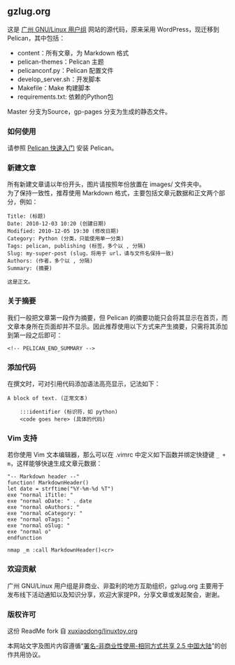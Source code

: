 gzlug.org
------------

这是 [广州 GNU/Linux 用户组][l] 网站的源代码，原来采用 WordPress，现迁移到 Pelican，其中包括：

- content：所有文章，为 Markdown 格式
- pelican-themes：Pelican 主题
- pelicanconf.py：Pelican 配置文件
- develop_server.sh：开发脚本
- Makefile：Make 构建脚本
- requirements.txt: 依赖的Python包

Master 分支为Source，gp-pages 分支为生成的静态文件。

### 如何使用

请参照 [Pelican 快速入门][p] 安装 Pelican。

### 新建文章
所有新建文章请以年份开头，图片请按照年份放置在 images/ 文件夹中。  
为了保持一致性，推荐使用 Markdown 格式，主要包括文章元数据和正文两个部分，例如：  

    Title: (标题)
    Date: 2010-12-03 10:20 (创建日期)
    Modified: 2010-12-05 19:30 (修改日期)
    Category: Python (分类，只能使用单一分类)
    Tags: pelican, publishing (标签，多个以 , 分隔)
    Slug: my-super-post (slug，将用于 url，请与文件名保持一致)
    Authors: (作者，多个以 , 分隔)
    Summary: (摘要)

    这是正文。

### 关于摘要

我们一般把文章第一段作为摘要，但 Pelican 的摘要功能只会将其显示在首页，而文章本身所在页面却并不显示。因此推荐使用以下方式来产生摘要，只需将其添加到第一段之后即可：

    <!-- PELICAN_END_SUMMARY -->

### 添加代码

在撰文时，可对引用代码添加语法高亮显示，记法如下：

    A block of text. (正常文本)

        :::identifier (标识符，如 python)
        <code goes here> (具体的代码)

### Vim 支持

若你使用 Vim 文本编辑器，那么可以在 .vimrc 中定义如下函数并绑定快捷键 `_ + m`，这样能够快速生成文章元数据：

```viml
"-- Markdown header --"
function! MarkdownHeader()
let date = strftime("%Y-%m-%d %T")
exe "normal iTitle: "
exe "normal oDate: " . date
exe "normal oAuthors: "
exe "normal oCategory: "
exe "normal oTags: "
exe "normal oSlug: "
exe "normal o"
endfunction

nmap _m :call MarkdownHeader()<cr>
```

### 欢迎贡献

广州 GNU/Linux 用户组是非商业、非盈利的地方互助组织，gzlug.org 主要用于发布线下活动通知以及知识分享，欢迎大家提PR，分享文章或发起聚会，谢谢。

### 版权许可

这份 ReadMe fork 自 [xuxiaodong/linuxtoy.org](https://github.com/xuxiaodong/linuxtoy.org/blob/master/README.md)

本网站文字及图片内容遵循“[署名-非商业性使用-相同方式共享 2.5 中国大陆][c]”的创作共用协议。

[l]: http://gzlug.org
[p]: http://docs.getpelican.com/en/3.5.0/quickstart.html
[c]: http://creativecommons.org/licenses/by-nc-sa/2.5/cn/
